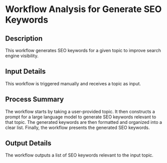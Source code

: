 # Workflow Analysis for Generate SEO Keywords

## Description
This workflow generates SEO keywords for a given topic to improve search engine visibility.

## Input Details
This workflow is triggered manually and receives a topic as input.

## Process Summary
The workflow starts by taking a user-provided topic. It then constructs a prompt for a large language model to generate SEO keywords relevant to that topic. The generated keywords are then formatted and organized into a clear list. Finally, the workflow presents the generated SEO keywords.

## Output Details
The workflow outputs a list of SEO keywords relevant to the input topic.

